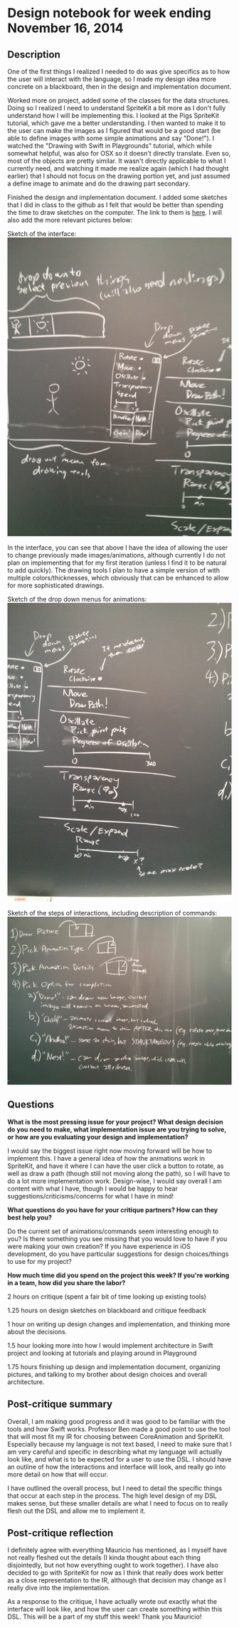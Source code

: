 # Design notebook for week ending November 16, 2014

## Description

One of the first things I realized I needed to do was give specifics as to how the user will interact with the language, so I made my design idea more concrete on a blackboard, then in the design and implementation document.

Worked more on project, added some of the classes for the data structures. Doing so I realized I need to understand SpriteKit a bit more as I don't fully understand how I will be implementing this. I looked at the Pigs SpriteKit tutorial, which gave me a better understanding. I then wanted to make it to the user can make the images as I figured that would be a good start (be able to define images with some simple animations and say "Done!"). I watched the "Drawing with Swift in Playgrounds" tutorial, which while somewhat helpful, was also for OSX so it doesn't directly translate. Even so, most of the objects are pretty similar. It wasn't directly applicable to what I currently need, and watching it made me realize again (which I had thought earlier) that I should not focus on the drawing portion yet, and just assumed a define image to animate and do the drawing part secondary.

Finished the design and implementation document. I added some sketches that I did in class to the github as I felt that would be better than spending the time to draw sketches on the computer. The link to them is [here](https://github.com/matthewcook333/AnimatedArt/tree/master/design). I will also add the more relevant pictures below:

Sketch of the interface: 
![alt text](https://github.com/matthewcook333/AnimatedArt/blob/master/design/interface.jpg "Interface")

In the interface, you can see that above I have the idea of allowing the user to change previously made images/animations, although currently I do not plan on implementing that for my first iteration (unless I find it to be natural to add quickly). The drawing tools I plan to have a simple version of with multiple colors/thicknesses, which obviously that can be enhanced to allow for more sophisticated drawings.

Sketch of the drop down menus for animations: 
![alt text](https://github.com/matthewcook333/AnimatedArt/blob/master/design/animationdetails.jpg "Details")

Sketch of the steps of interactions, including description of commands:
![alt text](https://github.com/matthewcook333/AnimatedArt/blob/master/design/interactionsteps.jpg "Steps")





## Questions

**What is the most pressing issue for your project? What design decision do
you need to make, what implementation issue are you trying to solve, or how
are you evaluating your design and implementation?**

I would say the biggest issue right now moving forward will be how to implement this. I have a general idea of how the animations work in SpriteKit, and have it where I can have the user click a button to rotate, as well as draw a path (though still not moving along the path), so I will have to do a lot more implementation work. Design-wise, I would say overall I am content with what I have, though I would be happy to hear suggestions/criticisms/concerns for what I have in mind!

**What questions do you have for your critique partners? How can they best help
you?**

Do the current set of animations/commands seem interesting enough to you? Is there something you see missing that you would love to have if you were making your own creation? If you have experience in iOS development, do you have particular suggestions for design choices/things to use for my project?

**How much time did you spend on the project this week? If you're working in a
team, how did you share the labor?**

2 hours on critique (spent a fair bit of time looking up existing tools)

1.25 hours on design sketches on blackboard and critique feedback

1 hour on writing up design changes and implementation, and thinking more about the decisions.

1.5 hour looking more into how I would implement architecture in Swift project and looking at tutorials and playing around in Playground

1.75 hours finishing up design and implementation document, organizing pictures, and talking to my brother about design choices and overall architecture.

## Post-critique summary

Overall, I am making good progress and it was good to be familiar with the tools and how Swift works. Professor Ben made a good point to use the tool that will most fit my IR for choosing between CoreAnimation and SpriteKit. Especially because my language is not text based, I need to make sure that I am very careful and specific in describing what my language will actually look like, and what is to be expected for a user to use the DSL. I should have an outline of how the interactions and interface will look, and really go into more detail on how that will occur. 

I have outlined the overall process, but I need to detail the specific things that occur at each step in the process. The high level design of my DSL makes sense, but these smaller details are what I need to focus on to really flesh out the DSL and allow me to implement it.

## Post-critique reflection

I definitely agree with everything Mauricio has mentioned, as I myself have not really fleshed out the details (I kinda thought about each thing disjointedly, but not how everything ought to work together). I have also decided to go with SpriteKit for now as I think that really does work better as a close representation to the IR, although that decision may change as I really dive into the implementation.

As a response to the critique, I have actually wrote out exactly what the interface will look like, and how the user can create something within this DSL. This will be a part of my stuff this week! Thank you Mauricio!
